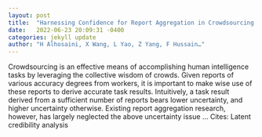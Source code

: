 ```yaml
---
layout: post
title:  "Harnessing Confidence for Report Aggregation in Crowdsourcing Environments"
date:   2022-06-23 20:09:31 -0400
categories: jekyll update
author: "H Alhosaini, X Wang, L Yao, Z Yang, F Hussain…"
---
```

Crowdsourcing is an effective means of accomplishing human intelligence tasks by leveraging the collective wisdom of crowds. Given reports of various accuracy degrees from workers, it is important to make wise use of these reports to derive accurate task results. Intuitively, a task result derived from a sufficient number of reports bears lower uncertainty, and higher uncertainty otherwise. Existing report aggregation research, however, has largely neglected the above uncertainty issue …
Cites: ‪Latent credibility analysis‬  
